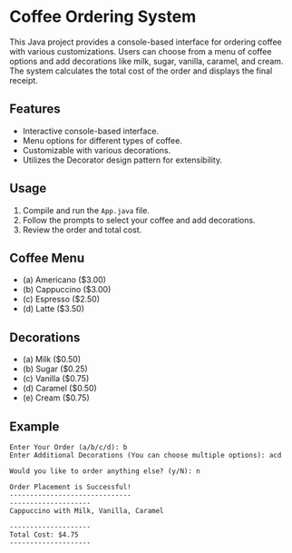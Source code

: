 # Coffee Ordering System

This Java project provides a console-based interface for ordering coffee with various customizations. Users can choose from a menu of coffee options and add decorations like milk, sugar, vanilla, caramel, and cream. The system calculates the total cost of the order and displays the final receipt.

## Features

- Interactive console-based interface.
- Menu options for different types of coffee.
- Customizable with various decorations.
- Utilizes the Decorator design pattern for extensibility.

## Usage

1. Compile and run the `App.java` file.
2. Follow the prompts to select your coffee and add decorations.
3. Review the order and total cost.

## Coffee Menu

- (a) Americano ($3.00)
- (b) Cappuccino ($3.00)
- (c) Espresso ($2.50)
- (d) Latte ($3.50)

## Decorations

- (a) Milk ($0.50)
- (b) Sugar ($0.25)
- (c) Vanilla ($0.75)
- (d) Caramel ($0.50)
- (e) Cream ($0.75)

## Example

    Enter Your Order (a/b/c/d): b
    Enter Additional Decorations (You can choose multiple options): acd

    Would you like to order anything else? (y/N): n

    Order Placement is Successful!
    ------------------------------
    --------------------
    Cappuccino with Milk, Vanilla, Caramel

    --------------------
    Total Cost: $4.75
    --------------------
